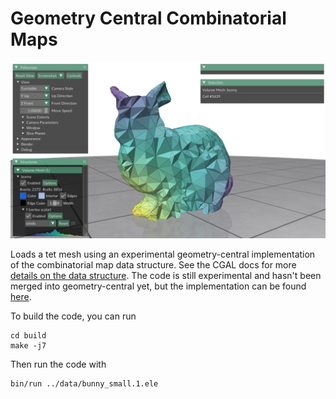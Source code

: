 # Geometry Central Combinatorial Maps

![Screenshot of a slice of a tet meshed bunny, plotting a scalar function via polyscope](images/screenshot.jpg)

Loads a tet mesh using an experimental geometry-central implementation of the combinatorial map data structure. See the CGAL docs for more [details on the data structure](https://doc.cgal.org/latest/Combinatorial_map/index.html). The code is still experimental and hasn't been merged into geometry-central yet, but the implementation can be found [here](https://github.com/MarkGillespie/geometry-central/tree/CombinatorialMaps/include/geometrycentral/combinatorial-maps).

To build the code, you can run
```
cd build
make -j7
```

Then run the code with
```
bin/run ../data/bunny_small.1.ele
```
